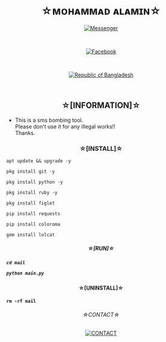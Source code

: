 <h1 align="center">
☆ᴍᴏʜᴀᴍᴍᴀᴅ ᴀʟᴀᴍɪɴ☆
</h1>


<p align="center">
<a href="https://m.me/AK27X"><img title="Messenger" src="https://img.shields.io/badge/Chat-Messenger-blue?style=flat&logo=messenger"></a></p><br>
<p align="center">
<a href="https://fb.com/AK27X"><img title="Facebook" src="https://img.shields.io/badge/View-Facebook-blue?style=flat&logo=Facebook"></a></p><br>
<p align="center">
<a href="https://github.com/AK27X"><img title="Republic of Bangladesh" src="https://img.shields.io/badge/MADE%20IN-BANGLADESH-green?colorA=%23ff0000&colorB=%23017e40&style=flat"></a> 
</p><br>

<h2 align="center">☆[INFORMATION]☆</h2>

* This is a sms bombing tool. <br>Please don't use it for any illegal works!!<br> Thanks.<br></p>


<h3 align="center">☆[INSTALL]☆</h3>

```
apt update && upgrade -y
```

```
pkg install git -y
```

```
pkg install python -y
```
```
pkg install ruby -y
```

```
pkg install figlet
```

```
pip install requests
```

```
pip install coloroma
```

```
gem install lolcat
```

<h5 align="center">☆[RUN]☆<h5>

```
cd mail
```

```
python main.py
```
<h4 align="center">☆[UNINSTALL]☆<h4>

```
rm -rf mail
```

<h6 align="center">
☆CONTACT☆
</h5>
<p align="center"><a href="https://AK27X.github.io"><img title="CONTACT" src="https://img.shields.io/badge/CONTACT%20WITH-AK27X-green?colorA=%23ff0000&colorB=%23017e40&style=flat"></a>
